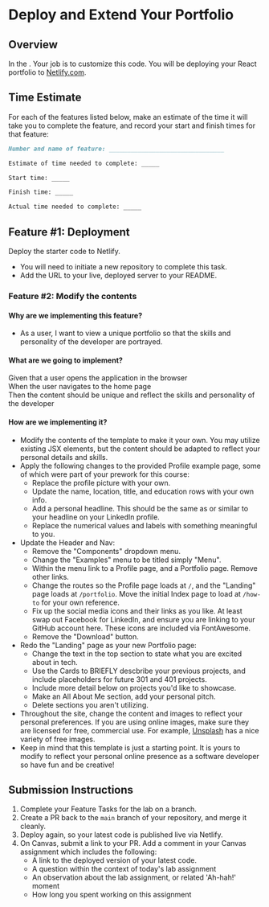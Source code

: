 # Deploy and Extend Your Portfolio

## Overview

In the . Your job is to customize this code.
You will be deploying your React portfolio to [Netlify.com](https://www.netlify.com/).

## Time Estimate

For each of the features listed below, make an estimate of the time it will take you to complete the feature, and record your start and finish times for that feature:

```md
Number and name of feature: ________________________________

Estimate of time needed to complete: _____

Start time: _____

Finish time: _____

Actual time needed to complete: _____
```

## Feature #1: Deployment

Deploy the starter code to Netlify. 

- You will need to initiate a new repository to complete this task.
- Add the URL to your live, deployed server to your README.

### Feature #2: Modify the contents

#### Why are we implementing this feature?

- As a user, I want to view a unique portfolio so that the skills and personality of the developer are portrayed.

#### What are we going to implement?

Given that a user opens the application in the browser  
When the user navigates to the home page  
Then the content should be unique and reflect the skills and personality of the developer  

#### How are we implementing it?

- Modify the contents of the template to make it your own. You may utilize existing JSX elements, but the content should be adapted to reflect your personal details and skills.
- Apply the following changes to the provided Profile example page, some of which were part of your prework for this course:
  - Replace the profile picture with your own.
  - Update the name, location, title, and education rows with your own info.
  - Add a personal headline. This should be the same as or similar to your headline on your LinkedIn profile.
  - Replace the numerical values and labels with something meaningful to you. 
- Update the Header and Nav:
  - Remove the "Components" dropdown menu.
  - Change the "Examples" menu to be titled simply "Menu".
  - Within the menu link to a Profile page, and a Portfolio page. Remove other links.
  - Change the routes so the Profile page loads at `/`, and the "Landing" page loads at `/portfolio`. Move the initial Index page to load at `/how-to` for your own reference. 
  - Fix up the social media icons and their links as you like. At least swap out Facebook for LinkedIn, and ensure you are linking to your GitHub account here. These icons are included via FontAwesome.
  - Remove the "Download" button.
- Redo the "Landing" page as your new Portfolio page:
  - Change the text in the top section to state what you are excited about in tech. 
  - Use the Cards to BRIEFLY descbribe your previous projects, and include placeholders for future 301 and 401 projects. 
  - Include more detail below on projects you'd like to showcase. 
  - Make an All About Me section, add your personal pitch.
  - Delete sections you aren't utilizing. 
- Throughout the site, change the content and images to reflect your personal preferences. If you are using online images, make sure they are licensed for free, commercial use. For example, [Unsplash](https://unsplash.com/) has a nice variety of free images.
- Keep in mind that this template is just a starting point. It is yours to modify to reflect your personal online presence as a software developer so have fun and be creative!

## Submission Instructions

1. Complete your Feature Tasks for the lab on a branch. 
1. Create a PR back to the `main` branch of your repository, and merge it cleanly.
1. Deploy again, so your latest code is published live via Netlify. 
1. On Canvas, submit a link to your PR. Add a comment in your Canvas assignment which includes the following:
    - A link to the deployed version of your latest code.
    - A question within the context of today's lab assignment
    - An observation about the lab assignment, or related 'Ah-hah!' moment
    - How long you spent working on this assignment
